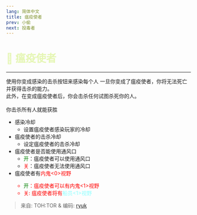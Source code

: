 ```yaml
---
lang: 简体中文
title: 瘟疫使者
prev: 小偷
next: 投毒者
---
```


# <font color="#e5f6b4">🦠 <b>瘟疫使者</b></font> <Badge text="Killing" type="tip" vertical="middle"/>

***

使用你变成感染的击杀按钮来感染每个人 一旦你变成了瘟疫使者，你将无法死亡并获得击杀的能力。<br>
此外，在变成瘟疫使者后，你会击杀任何试图杀死你的人。<br><br>
你击杀所有人就能获胜

- 感染冷却
  - 设置瘟疫使者感染玩家的冷却
- 瘟疫使者的击杀冷却
  - 设定瘟疫使者的击杀冷却
- 瘟疫使者是否能使用通风口
  - <font color=green>开</font>：瘟疫使者可以使用通风口
  - <font color=red>关</font>：瘟疫使者无法使用通风口
- 瘟疫使者有<font color=red>内鬼<0>视野
  - <font color=green>开</font>：瘟疫使者可以有<font color=red>内鬼<1>视野
  - <font color=red>关</font>: 瘟疫使者将有<font color=#8cffff>船员<1>视野

> 来自: TOH:TOR & 编码: [ryuk](#)
